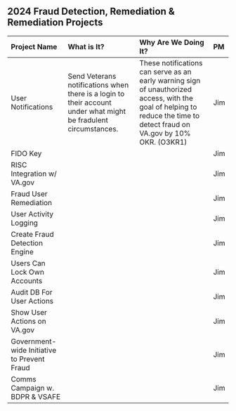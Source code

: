 ## 2024 Fraud Detection, Remediation & Remediation Projects

| Project Name          | What is It?       | Why Are We Doing It? | PM |
| :------------- |:------------- | :----- | :----- |
| User Notifications | Send Veterans notifications when there is a login to their account under what might be fradulent circumstances. | These notifications can serve as an early warning sign of unauthorized access, with the goal of helping to reduce the time to detect fraud on VA.gov by 10% OKR. (O3KR1)| Jim |
| FIDO Key|  | | Jim |
| RISC Integration w/ VA.gov | |  | Jim |
| Fraud User Remediation |  | | Jim |
| User Activity Logging |  | |  Jim |
| Create Fraud Detection Engine |  | | Jim  |
| Users Can Lock Own Accounts |  | | Jim  |
| Audit DB For User Actions |  | |  Jim |
| Show User Actions on VA.gov|  | | Jim  |
| Government-wide Initiative to Prevent Fraud |  | | Jim  |
| Comms Campaign w. BDPR & VSAFE |  | | Jim  |
